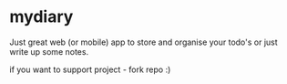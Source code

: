 # mydiary

Just great web (or mobile) app to store and organise your todo's or just write up some notes.

if you want to support project - fork repo :)
